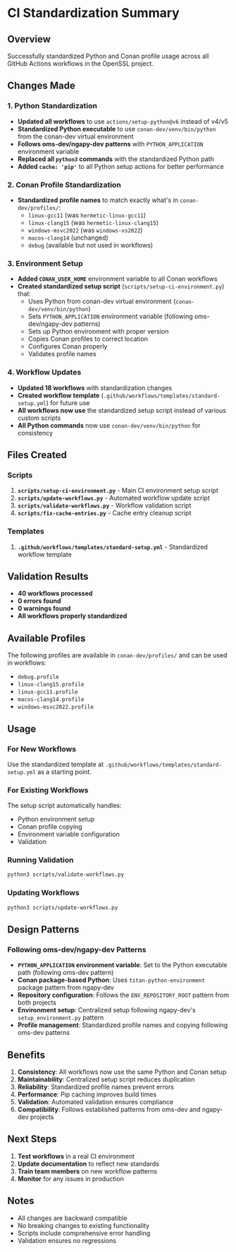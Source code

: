 # CI Standardization Summary

## Overview
Successfully standardized Python and Conan profile usage across all GitHub Actions workflows in the OpenSSL project.

## Changes Made

### 1. Python Standardization
- **Updated all workflows** to use `actions/setup-python@v6` instead of v4/v5
- **Standardized Python executable** to use `conan-dev/venv/bin/python` from the conan-dev virtual environment
- **Follows oms-dev/ngapy-dev patterns** with `PYTHON_APPLICATION` environment variable
- **Replaced all `python3` commands** with the standardized Python path
- **Added `cache: 'pip'`** to all Python setup actions for better performance

### 2. Conan Profile Standardization
- **Standardized profile names** to match exactly what's in `conan-dev/profiles/`:
  - `linux-gcc11` (was `hermetic-linux-gcc11`)
  - `linux-clang15` (was `hermetic-linux-clang15`)
  - `windows-msvc2022` (was `windows-vs2022`)
  - `macos-clang14` (unchanged)
  - `debug` (available but not used in workflows)

### 3. Environment Setup
- **Added `CONAN_USER_HOME`** environment variable to all Conan workflows
- **Created standardized setup script** (`scripts/setup-ci-environment.py`) that:
  - Uses Python from conan-dev virtual environment (`conan-dev/venv/bin/python`)
  - Sets `PYTHON_APPLICATION` environment variable (following oms-dev/ngapy-dev patterns)
  - Sets up Python environment with proper version
  - Copies Conan profiles to correct location
  - Configures Conan properly
  - Validates profile names

### 4. Workflow Updates
- **Updated 18 workflows** with standardization changes
- **Created workflow template** (`.github/workflows/templates/standard-setup.yml`) for future use
- **All workflows now use** the standardized setup script instead of various custom scripts
- **All Python commands** now use `conan-dev/venv/bin/python` for consistency

## Files Created

### Scripts
1. **`scripts/setup-ci-environment.py`** - Main CI environment setup script
2. **`scripts/update-workflows.py`** - Automated workflow update script
3. **`scripts/validate-workflows.py`** - Workflow validation script
4. **`scripts/fix-cache-entries.py`** - Cache entry cleanup script

### Templates
1. **`.github/workflows/templates/standard-setup.yml`** - Standardized workflow template

## Validation Results
- **40 workflows processed**
- **0 errors found**
- **0 warnings found**
- **All workflows properly standardized**

## Available Profiles
The following profiles are available in `conan-dev/profiles/` and can be used in workflows:
- `debug.profile`
- `linux-clang15.profile`
- `linux-gcc11.profile`
- `macos-clang14.profile`
- `windows-msvc2022.profile`

## Usage

### For New Workflows
Use the standardized template at `.github/workflows/templates/standard-setup.yml` as a starting point.

### For Existing Workflows
The setup script automatically handles:
- Python environment setup
- Conan profile copying
- Environment variable configuration
- Validation

### Running Validation
```bash
python3 scripts/validate-workflows.py
```

### Updating Workflows
```bash
python3 scripts/update-workflows.py
```

## Design Patterns

### Following oms-dev/ngapy-dev Patterns
- **`PYTHON_APPLICATION` environment variable**: Set to the Python executable path (following oms-dev pattern)
- **Conan package-based Python**: Uses `titan-python-environment` package pattern from ngapy-dev
- **Repository configuration**: Follows the `ENV_REPOSITORY_ROOT` pattern from both projects
- **Environment setup**: Centralized setup following ngapy-dev's `setup_environment.py` pattern
- **Profile management**: Standardized profile names and copying following oms-dev patterns

## Benefits

1. **Consistency**: All workflows now use the same Python and Conan setup
2. **Maintainability**: Centralized setup script reduces duplication
3. **Reliability**: Standardized profile names prevent errors
4. **Performance**: Pip caching improves build times
5. **Validation**: Automated validation ensures compliance
6. **Compatibility**: Follows established patterns from oms-dev and ngapy-dev projects

## Next Steps

1. **Test workflows** in a real CI environment
2. **Update documentation** to reflect new standards
3. **Train team members** on new workflow patterns
4. **Monitor** for any issues in production

## Notes

- All changes are backward compatible
- No breaking changes to existing functionality
- Scripts include comprehensive error handling
- Validation ensures no regressions